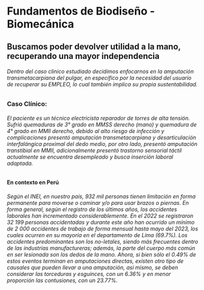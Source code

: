 # Fundamentos de Biodiseño - Biomecánica

## Buscamos poder devolver utilidad a la mano, recuperando una mayor independencia

###### Dentro del caso clinico estudiado decidimos enfocarnos en la amputación transmetacarpiana del pulgar, en específico por la necesidad del usuario de recuperar su EMPLEO, lo cual también implica su propia sustentabilidad.

### Caso Clínico:

###### El paciente es un técnico electricista reparador de torres de alta tensión. Sufrió quemaduras de 3° grado en MMSS derecho (mano) y quemadura de 4° grado en MMII derecho, debido al alto riesgo de infección y complicaciones presentó amputación transmetacarpiana y desarticulación interfalángica proximal del dedo medio, por otro lado, presentó amputación transtibial en MMII, adicionalmente presentó trastorno sensorial táctil actualmente se encuentra desempleado y busca inserción laboral adaptada. 

#### En contexto en Perú

###### Según el INEI, en nuestro país, 932 mil personas tienen limitación en forma permanente para moverse o caminar y/o para usar brazos o piernas. En forma general, según el registro de los últimos años, los accidentes laborales han incrementado considerablemente. En el 2022 se registraron 32 199 personas accidentadas y durante este año han ocurrido un mínimo de 2 000 accidentes de trabajo de forma mensual hasta mayo del 2023, los cuales ocurren en su mayoría en el departamento de Lima (69.7%). Los accidentes predominantes son los no-letales, siendo más frecuentes dentro de las industrias manufactureras; además, la parte del cuerpo más común en ser lesionada son los dedos de la mano. Ahora, si bien sólo el 0.49% de estos eventos terminan en amputaciones directas, existen otro tipo de causales que pueden llevar a una amputación, así mismo, se deben considerar las torceduras y esguinces, con un 6.36% y en menor proporción las contusiones, con un 23.77%.  

